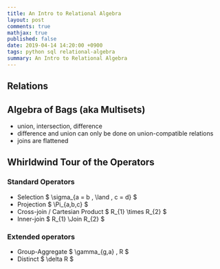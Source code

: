 ```yaml
---
title: An Intro to Relational Algebra
layout: post
comments: true
mathjax: true
published: false
date: 2019-04-14 14:20:00 +0900
tags: python sql relational-algebra
summary: An Intro to Relational Algebra
---
```


## Relations

## Algebra of Bags (aka Multisets)
- union, intersection, difference
- difference and union can only be done on union-compatible relations
- joins are flattened

## Whirldwind Tour of the Operators

### Standard Operators
- Selection $ \sigma_{a = b \, \land \, c = d} $
- Projection $ \Pi_{a,b,c} $
- Cross-join / Cartesian Product $ R_{1} \times R_{2} $
- Inner-join $ R_{1} \Join R_{2} $

### Extended operators
- Group-Aggregate $ \gamma_{g,a} \, R $
- Distinct $ \delta R $
